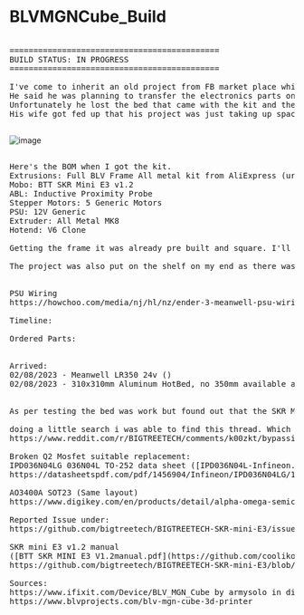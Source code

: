 # BLVMGNCube_Build

<pre>

============================================
BUILD STATUS: IN PROGRESS
============================================

I've come to inherit an old project from FB market place which was free when I bought a used ender 3 (05/13/2021).
He said he was planning to transfer the electronics parts on the E3 to the BLV MGN Frame and take it from there. 
Unfortunately he lost the bed that came with the kit and the project was put on hold. 
His wife got fed up that his project was just taking up space in their home so he had to let it go. 

</pre>

![image](https://user-images.githubusercontent.com/85612975/217283968-1fb5ded9-ec86-429c-8207-0e14b95588f8.png)

<pre>

Here's the BOM when I got the kit.
Extrusions: Full BLV Frame All metal kit from AliExpress (url https://www.aliexpress.us/item/2255801095103872.html?spm=a2g0o.productlist.main.111.a67a516934a58A&algo_pvid=694ec4a6-d118-4e1b-82b6-2a246fdb2c44&algo_exp_id=694ec4a6-d118-4e1b-82b6-2a246fdb2c44-55&pdp_ext_f=%7B%22sku_id%22%3A%2210000015591032066%22%7D&pdp_npi=2%40dis%21USD%21307.43%21307.43%21%21%21%21%21%4021224e9b16751041953849000d0666%2110000015591032066%21sea&curPageLogUid=wZVW1dkNe8kX&gatewayAdapt=glo2usa4itemAdapt&_randl_shipto=US)
Mobo: BTT SKR Mini E3 v1.2
ABL: Inductive Proximity Probe
Stepper Motors: 5 Generic Motors
PSU: 12V Generic
Extruder: All Metal MK8
Hotend: V6 Clone 

Getting the frame it was already pre built and square. I'll have to tear it down to be sure that it would be square.

The project was also put on the shelf on my end as there was no good alternative for the corroded rails at the time. Up until a few months ago, so here we are. trying to make this build with the cheap parts i have around.


PSU Wiring
https://howchoo.com/media/nj/hl/nz/ender-3-meanwell-psu-wiring.jpeg?width=900&auto=webp&quality=70

Timeline:

Ordered Parts:


Arrived:
02/08/2023 - Meanwell LR350 24v () 
02/08/2023 - 310x310mm Aluminum HotBed, no 350mm available at my end that was cheap and fast.


As per testing the bed was work but found out that the SKR Mini E3 Board I got has a broken mosfet in the FAN0.

doing a little search i was able to find this thread. Which looks like a common issue of this board. 
https://www.reddit.com/r/BIGTREETECH/comments/k00zkt/bypassing_burnt_heatbed_mosfet_on_skr_mini_e3_v12/

Broken Q2 Mosfet suitable replacement: 
IPD036N04LG 036N04L TO-252 data sheet ([IPD036N04L-Infineon.pdf](https://github.com/coolikot/BLVMGNCube_Build/files/10678586/IPD036N04L-Infineon.pdf))
https://datasheetspdf.com/pdf/1456904/Infineon/IPD036N04LG/1

AO3400A SOT23 (Same layout)
https://www.digikey.com/en/products/detail/alpha-omega-semiconductor-inc/AO3400A/1855772

Reported Issue under:
https://github.com/bigtreetech/BIGTREETECH-SKR-mini-E3/issues/238

SKR mini E3 v1.2 manual
([BTT SKR MINI E3 V1.2manual.pdf](https://github.com/coolikot/BLVMGNCube_Build/files/10678599/BTT.SKR.MINI.E3.V1.2manual.pdf))
https://github.com/bigtreetech/BIGTREETECH-SKR-mini-E3/blob/master/hardware/BTT%20SKR%20MINI%20E3%20V1.2/BTT%20SKR%20MINI%20E3%20V1.2manual.pdf

Sources: 
https://www.ifixit.com/Device/BLV_MGN_Cube by armysolo in discord
https://www.blvprojects.com/blv-mgn-cube-3d-printer

</pre>

